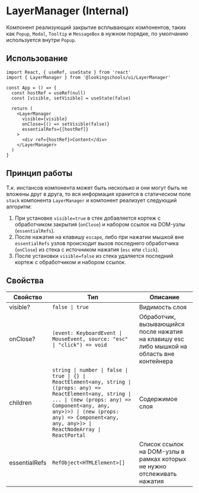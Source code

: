 # LayerManager (Internal)


<!-- description:start -->
Компонент реализующий закрытие всплывающих компонентов,
таких как `Popup`, `Modal`, `Tooltip` и `MessageBox` в нужном порядке,
по умолчанию используется внутри `Popup`.
<!-- description:end -->

## Использование

```tsx
import React, { useRef, useState } from 'react'
import { LayerManager } from '@lookingschools/ui/LayerManager'

const App = () => {
  const hostRef = useRef(null)
  const [visible, setVisible] = useState(false)

  return (
    <LayerManager
      visible={visible}
      onClose={() => setVisible(false)}
      essentialRefs={[hostRef]}
    >
      <div ref={hostRef}>Content</div>
    </LayerManager>
  )
}
```

## Принцип работы

Т.к. инстансов компонента может быть несколько и они могут быть не вложены друг в друга, то вся информация хранится в статическом поле `stack` компонента `LayerManager` и компонент реализует следующий алгоритм:

1. При установке `visible=true` в стек добавляется кортеж с обработчиком закрытия (`onClose`) и набором ссылок на DOM-узлы (`essentialRefs`).
2. После нажатия на клавишу `escape`, либо при нажатии мышкой вне `essentialRefs` узлов происходит вызов последнего обработчика (`onClose`) из стека с источником нажатия (`esc` или `click`).
3. После установки `visible=false` из стека удаляется последний кортеж с обработчиком и набором ссылок.

## Свойства

<!-- props:start -->
| Свойство      | Тип                                                                                                                                                                                                                                                               | Описание                                                                                    |
| ------------- | ----------------------------------------------------------------------------------------------------------------------------------------------------------------------------------------------------------------------------------------------------------------- | ------------------------------------------------------------------------------------------- |
| visible?      | `false \| true`                                                                                                                                                                                                                                                   | Видимость слоя                                                                              |
| onClose?      | `(event: KeyboardEvent \| MouseEvent, source: "esc" \| "click") => void`                                                                                                                                                                                          | Обработчик, вызывающийся после нажатия на клавишу esc либо мышкой на область вне контейнера |
| children      | `string \| number \| false \| true \| {} \| ReactElement<any, string \| ((props: any) => ReactElement<any, string \| ... \| (new (props: any) => Component<any, any, any>)>) \| (new (props: any) => Component<any, any, any>)> \| ReactNodeArray \| ReactPortal` | Содержимое слоя                                                                             |
| essentialRefs | `RefObject<HTMLElement>[]`                                                                                                                                                                                                                                        | Список ссылок на DOM-узлы в рамках которых не нужно отслеживать нажатия                     |
<!-- props:end -->